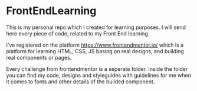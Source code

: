 # FrontEndLearning

This is my personal repo which I created for learning purposes. I will send here every piece of code, related to my Front End learning.

I've registered on the platform https://www.frontendmentor.io/ which is a platform for learning HTML, CSS, JS basing on real designs, and building real components or pages.

Every challenge from frontendmentor is a seperate folder. Inside the folder you can find my code, designs and styleguides with guidelines for me when it comes to fonts and other details of the builded component.

